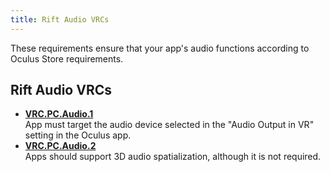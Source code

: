 ```yaml
---
title: Rift Audio VRCs
---
```

These requirements ensure that your app's audio functions according to Oculus Store requirements. 

## Rift Audio VRCs

* **[VRC.PC.Audio.1](/distribute/latest/concepts/vrc-pc-audio-1/)**  
App must target the audio device selected in the "Audio Output in VR" setting in the Oculus app.
* **[VRC.PC.Audio.2](/distribute/latest/concepts/vrc-pc-audio-2/)**  
Apps should support 3D audio spatialization, although it is not required.
